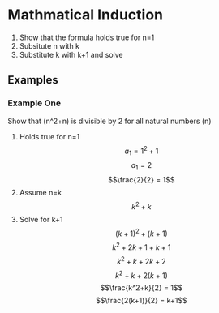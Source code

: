 # Mathmatical Induction

1. Show that the formula holds true for n=1
2. Subsitute n with k
3. Substitute k with k+1 and solve

## Examples

### Example One
Show that \(n^2+n\) is divisible by 2 for all natural numbers \(n\)

1. Holds true for n=1
	$$a_1=1^2+1$$
	$$a_1=2$$
	$$\frac{2}{2} = 1$$
2. Assume n=k
	$$k^2+k$$
3. Solve for k+1
	$$(k+1)^2+(k+1)$$
	$$k^2+2k+1+k+1$$
	$$k^2+k+2k+2$$
	$$k^2+k+2(k+1)$$
	$$\frac{k^2+k}{2} = 1$$
	$$\frac{2(k+1)}{2} = k+1$$